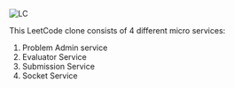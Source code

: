 
![LC](https://github.com/user-attachments/assets/3818f0bc-4c8c-4316-8fe0-2ec4d11e0c9f)

This LeetCode clone consists of 4 different micro services:

1. Problem Admin service
2. Evaluator Service
3. Submission Service
4. Socket Service
